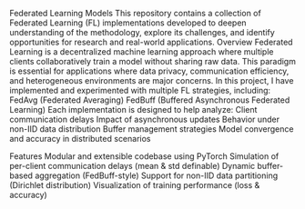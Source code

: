 Federated Learning Models
This repository contains a collection of Federated Learning (FL) implementations developed to deepen understanding of the methodology, explore its challenges, and identify opportunities for research and real-world applications.
Overview
Federated Learning is a decentralized machine learning approach where multiple clients collaboratively train a model without sharing raw data. This paradigm is essential for applications where data privacy, communication efficiency, and heterogeneous environments are major concerns.
In this project, I have implemented and experimented with multiple FL strategies, including:
FedAvg (Federated Averaging)
FedBuff (Buffered Asynchronous Federated Learning)
Each implementation is designed to help analyze:
Client communication delays
Impact of asynchronous updates
Behavior under non-IID data distribution
Buffer management strategies
Model convergence and accuracy in distributed scenarios

Features
Modular and extensible codebase using PyTorch
Simulation of per-client communication delays (mean & std definable)
Dynamic buffer-based aggregation (FedBuff-style)
Support for non-IID data partitioning (Dirichlet distribution)
Visualization of training performance (loss & accuracy)
